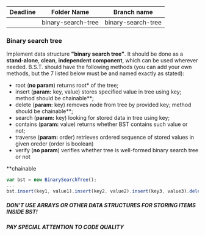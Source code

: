 Deadline         | Folder Name       |Branch name
-----------------|-------------------|----------
<date>           | binary-search-tree| binary-search-tree

### Binary search tree
Implement data structure **"binary search tree"**. It should be done as a **stand-alone**, **clean**, **independent component**, which can be used wherever needed. B.S.T. should have the following methods (you can add your own methods, but the 7 listed below must be and named exactly as stated):
* root     (**no param**)          returns root* of the tree; 
* insert   (**param:** key, value) stores specified value in tree using key; method should be chainable**;
* delete   (**param:** key)        removes node from tree by provided key; method should be chainable**;
* search   (**param:** key)        looking for stored data in tree using key;
* contains (**param:** value)      returns whether BST contains such value or not;
* traverse (**param:** order)      retrieves ordered sequence of stored values in given oreder (order is boolean)   
* verify   (**no param**)          verifies whether tree is well-formed binary search tree or not

**chainable
```javascript
var bst = new BinarySearchTree();
...
bst.insert(key1, value1).insert(key2, value2).insert(key3, value3).delete(key2).search(key3);
```
##### DON'T USE ARRAYS OR OTHER DATA STRUCTURES FOR STORING ITEMS INSIDE BST!
##### PAY SPECIAL ATTENTION TO CODE QUALITY
